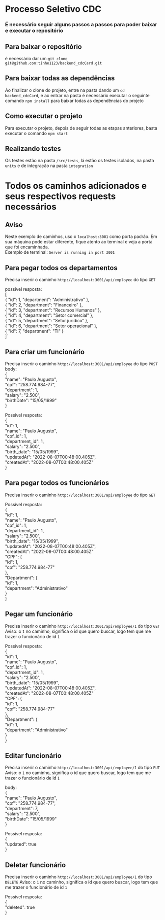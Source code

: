 # Processo Seletivo CDC

### É necessário seguir alguns passos a passos para poder baixar e executar o repositório

## Para baixar o repositório

é necessário dar um `git clone git@github.com:tinho1123/backend_cdcCard.git`

## Para baixar todas as dependências

Ao finalizar o clone do projeto, entre na pasta dando um `cd backend_cdcCard`,
e ao entrar na pasta é necessário executar o seguinte comando `npm install` para baixar todas as dependências do projeto

## Como executar o projeto

Para executar o projeto, depois de seguir todas as etapas anteriores, basta executar o comando `npm start`

## Realizando testes

Os testes estão na pasta `/src/tests`, lá estão os testes isolados, na pasta `units` e de integração na pasta `integration`


# Todos os caminhos adicionados e seus respectivos requests necessários

## Aviso
Neste exemplo de caminhos, uso o `localhost:3001` como porta padrão. 
Em sua máquina pode estar diferente, fique atento ao terminal e veja a porta que foi encaminhada.<br/>
Exemplo de terminal: `Server is running in port 3001`

## Para pegar todos os departamentos 

Precisa inserir o caminho `http://localhost:3001/api/employee` do tipo `GET`

possivel resposta: <br/>
[<br/> 
	{
		"id": 1,
		"department": "Administrativo"
	},<br/>
	{
		"id": 2,
		"department": "Financeiro"
	},<br/>
	{
		"id": 3,
		"department": "Recursos Humanos"
	},<br/>
	{
		"id": 4,
		"department": "Setor comercial"
	},<br/>
	{
		"id": 5,
		"department": "Setor jurídico"
	},<br/>
	{
		"id": 6,
		"department": "Setor operacional"
	},<br/>
	{
		"id": 7,
		"department": "TI"
	}<br/>
]`

## Para criar um funcionário

Precisa inserir o caminho `http://localhost:3001/api/employee` do tipo `POST`<br/>
body:<br/>
{<br/>
	"name": "Paulo Augusto",<br/>
	"cpf": "258.774.984-77",<br/>
	"department": 1,<br/>
	"salary": "2.500",<br/>
	"birthDate": "15/05/1999"<br/>
}

Possivel resposta: <br/>
{<br/>
	"id": 1,<br/>
	"name": "Paulo Augusto",<br/>
	"cpf_id": 1,<br/>
	"department_id": 1,<br/>
	"salary": "2.500",<br/>
	"birth_date": "15/05/1999",<br/>
	"updatedAt": "2022-08-07T00:48:00.405Z",<br/>
	"createdAt": "2022-08-07T00:48:00.405Z"<br/>
}

## Para pegar todos os funcionários

Precisa inserir o caminho `http://localhost:3001/api/employee` do tipo `GET`

Possível resposta: <br/>
{<br/>
	"id": 1,<br/>
	"name": "Paulo Augusto",<br/>
	"cpf_id": 1,<br/>
	"department_id": 1,<br/>
	"salary": "2.500",<br/>
	"birth_date": "15/05/1999",<br/>
	"updatedAt": "2022-08-07T00:48:00.405Z",<br/>
	"createdAt": "2022-08-07T00:48:00.405Z"<br/>
  "CPF": {<br/>
			"id": 1,<br/>
			"cpf": "258.774.984-77"<br/>
		},<br/>
		"Department": {<br/>
			"id": 1,<br/>
			"department": "Administrativo"<br/>
		}<br/>
}

## Pegar um funcionário

Precisa inserir o caminho `http://localhost:3001/api/employee/1` do tipo `GET`
Aviso: o `1` no caminho, significa o id que quero buscar, logo tem que me trazer o funcionário de id `1`

Possivel resposta: <br/>
{<br/>
	"id": 1,<br/>
	"name": "Paulo Augusto",<br/>
	"cpf_id": 1,<br/>
	"department_id": 1,<br/>
	"salary": "2.500",<br/>
	"birth_date": "15/05/1999",<br/>
	"updatedAt": "2022-08-07T00:48:00.405Z",<br/>
	"createdAt": "2022-08-07T00:48:00.405Z"<br/>
    "CPF": {<br/>
			"id": 1,<br/>
			"cpf": "258.774.984-77"<br/>
		},<br/>
		"Department": {<br/>
			"id": 1,<br/>
			"department": "Administrativo"<br/>
		}<br/>
}

## Editar funcionário

Precisa inserir o caminho `http://localhost:3001/api/employee/1` do tipo `PUT`
Aviso: o `1` no caminho, significa o id que quero buscar, logo tem que me trazer o funcionário de id `1`

body:<br/>
{<br/>
	"name": "Paulo Augusto",<br/>
	"cpf": "258.774.984-77",<br/>
	"department": 7,<br/>
	"salary": "2.500",<br/>
	"birthDate": "15/05/1999"<br/>
}


Possivel resposta: <br/>
{<br/>
	"updated": true<br/>
}



## Deletar funcionário

Precisa inserir o caminho `http://localhost:3001/api/employee/1` do tipo `DELETE`
Aviso: o `1` no caminho, significa o id que quero buscar, logo tem que me trazer o funcionário de id `1`


Possivel resposta: <br/>
{<br/>
	"deleted": true<br/>
}




